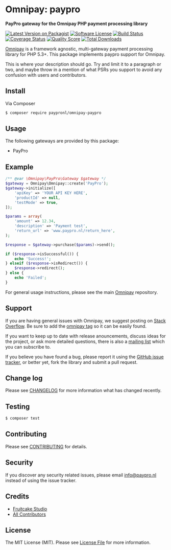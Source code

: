 # Omnipay: paypro

**PayPro gateway for the Omnipay PHP payment processing library**

[![Latest Version on Packagist](https://img.shields.io/packagist/v/paypronl/omnipay-paypro.svg?style=flat-square)](https://packagist.org/packages/paypronl/omnipay-paypro)
[![Software License](https://img.shields.io/badge/license-MIT-brightgreen.svg?style=flat-square)](LICENSE.md)
[![Build Status](https://img.shields.io/travis/paypronl/omnipay-paypro/master.svg?style=flat-square)](https://travis-ci.org/paypronl/omnipay-paypro)
[![Coverage Status](https://img.shields.io/scrutinizer/coverage/g/paypronl/omnipay-paypro.svg?style=flat-square)](https://scrutinizer-ci.com/g/paypronl/omnipay-paypro/code-structure)
[![Quality Score](https://img.shields.io/scrutinizer/g/paypronl/omnipay-paypro.svg?style=flat-square)](https://scrutinizer-ci.com/g/paypronl/omnipay-paypro)
[![Total Downloads](https://img.shields.io/packagist/dt/paypronl/omnipay-paypro.svg?style=flat-square)](https://packagist.org/packages/paypronl/omnipay-paypro)

[Omnipay](https://github.com/thephpleague/omnipay) is a framework agnostic, multi-gateway payment
processing library for PHP 5.3+. This package implements paypro support for Omnipay.

This is where your description should go. Try and limit it to a paragraph or two, and maybe throw in a mention of what
PSRs you support to avoid any confusion with users and contributors.

## Install

Via Composer

``` bash
$ composer require paypronl/omnipay-paypro
```

## Usage

The following gateways are provided by this package:

 * PayPro

## Example

```php
/** @var \Omnipay\PayPro\Gateway $gateway */
$gateway = Omnipay\Omnipay::create('PayPro');
$gateway->initialize([
    'apiKey' => 'YOUR API KEY HERE',
    'productId' => null,
    'testMode' => true,
]);

$params = array(
    'amount' => 12.34,
    'description' => 'Payment test',
    'return_url' => 'www.paypro.nl/return_here',
);

$response = $gateway->purchase($params)->send();

if ($response->isSuccessful()) {
    echo 'Success!';
} elseif ($response->isRedirect()) {
    $response->redirect();
} else {
    echo 'Failed';
}
```

For general usage instructions, please see the main [Omnipay](https://github.com/thephpleague/omnipay) repository.

## Support

If you are having general issues with Omnipay, we suggest posting on
[Stack Overflow](http://stackoverflow.com/). Be sure to add the
[omnipay tag](http://stackoverflow.com/questions/tagged/omnipay) so it can be easily found.

If you want to keep up to date with release anouncements, discuss ideas for the project,
or ask more detailed questions, there is also a [mailing list](https://groups.google.com/forum/#!forum/omnipay) which
you can subscribe to.

If you believe you have found a bug, please report it using the [GitHub issue tracker](https://github.com/paypronl/omnipay-paypro/issues),
or better yet, fork the library and submit a pull request.

## Change log

Please see [CHANGELOG](CHANGELOG.md) for more information what has changed recently.

## Testing

``` bash
$ composer test
```

## Contributing

Please see [CONTRIBUTING](CONTRIBUTING.md) for details.

## Security

If you discover any security related issues, please email info@paypro.nl instead of using the issue tracker.

## Credits

- [Fruitcake Studio](https://github.com/fruitcakestudio)
- [All Contributors](../../contributors)

## License

The MIT License (MIT). Please see [License File](LICENSE.md) for more information.
